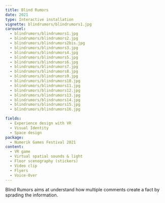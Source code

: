 ```yaml
---
title: Blind Rumors
date: 2021
type: Interactive installation 
vignette: blindrumors/blindrumors1.jpg
carousel:
  - blindrumors/blindrumors1.jpg
  - blindrumors/blindrumors2.jpg
  - blindrumors/blindrumors2bis.jpg
  - blindrumors/blindrumors3.jpg
  - blindrumors/blindrumors4.jpg
  - blindrumors/blindrumors5.jpg
  - blindrumors/blindrumors6.jpg
  - blindrumors/blindrumors7.jpg
  - blindrumors/blindrumors8.jpg
  - blindrumors/blindrumors9.jpg
  - blindrumors/blindrumors10.jpg
  - blindrumors/blindrumors11.jpg
  - blindrumors/blindrumors12.jpg
  - blindrumors/blindrumors13.jpg
  - blindrumors/blindrumors14.jpg
  - blindrumors/blindrumors15.jpg
  - blindrumors/blindrumors16.jpg

fields:
  - Experience design with VR
  - Visual Identity
  - Space design
package:
  - Numerik Games Festival 2021
content:
  - VR game
  - Virtual spatial sounds & light
  - Floor scenography (stickers)
  - Video clip
  - Flyers
  - Voice-Over
---
```

 Blind Rumors aims at understand how multiple comments create a fact by sprading the information.
